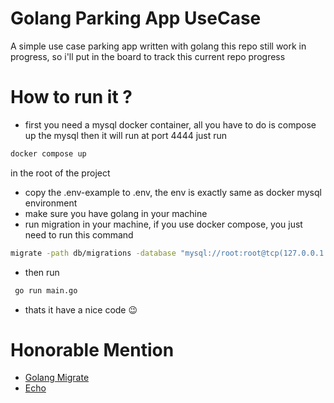 # Golang Parking App UseCase

A simple use case parking app written with golang 
this repo still work in progress, so i'll put in the board to track this current repo progress 

# How to run it ?
- first you need a mysql docker container, all you have to do is compose up the mysql then it will run at port 4444
just run
```bash
docker compose up
```
in the root of the project
- copy the .env-example to .env, the env is exactly same as docker mysql environment
- make sure you have golang in your machine
- run migration in your machine, if you use docker compose, you just need to run this command 
```bash
migrate -path db/migrations -database "mysql://root:root@tcp(127.0.0.1:4444)/parkingdb?query" up
```
- then run 
```bash
 go run main.go
```
- thats it have a nice code 😉

# Honorable Mention
 - [Golang Migrate](https://github.com/golang-migrate/migrate)
 - [Echo](https://echo.labstack.com/)
